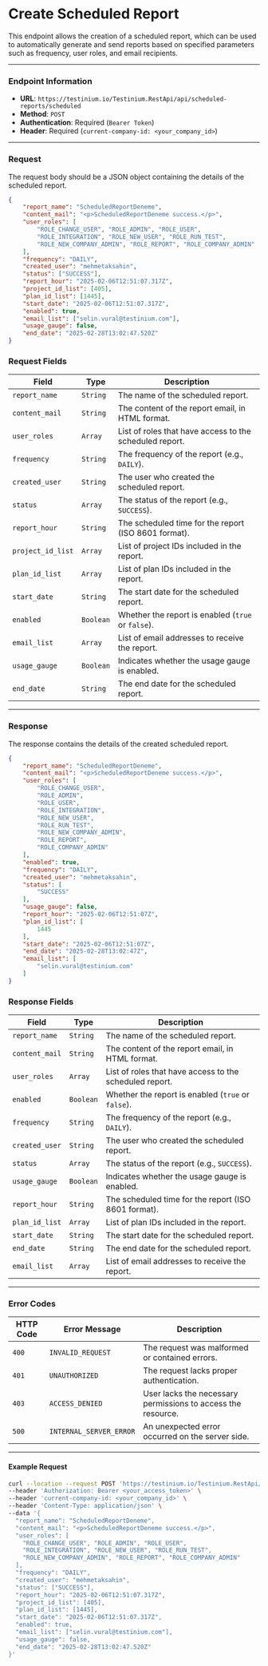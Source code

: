 # Create Scheduled Report

This endpoint allows the creation of a scheduled report, which can be used to automatically generate and send reports based on specified parameters such as frequency, user roles, and email recipients.

***

### Endpoint Information

* **URL**: `https://testinium.io/Testinium.RestApi/api/scheduled-reports/scheduled`
* **Method**: `POST`
* **Authentication**: Required (`Bearer Token`)
* **Header**: Required (`current-company-id: <your_company_id>`)

***

### Request

The request body should be a JSON object containing the details of the scheduled report.

```json
{
    "report_name": "ScheduledReportDeneme",
    "content_mail": "<p>ScheduledReportDeneme success.</p>",
    "user_roles": [
        "ROLE_CHANGE_USER", "ROLE_ADMIN", "ROLE_USER", 
        "ROLE_INTEGRATION", "ROLE_NEW_USER", "ROLE_RUN_TEST", 
        "ROLE_NEW_COMPANY_ADMIN", "ROLE_REPORT", "ROLE_COMPANY_ADMIN"
    ],
    "frequency": "DAILY",
    "created_user": "mehmetaksahin",
    "status": ["SUCCESS"],
    "report_hour": "2025-02-06T12:51:07.317Z",
    "project_id_list": [405],
    "plan_id_list": [1445],
    "start_date": "2025-02-06T12:51:07.317Z",
    "enabled": true,
    "email_list": ["selin.vural@testinium.com"],
    "usage_gauge": false,
    "end_date": "2025-02-28T13:02:47.520Z"
}
```

### **Request Fields**

| Field             | Type      | Description                                             |
| ----------------- | --------- | ------------------------------------------------------- |
| `report_name`     | `String`  | The name of the scheduled report.                       |
| `content_mail`    | `String`  | The content of the report email, in HTML format.        |
| `user_roles`      | `Array`   | List of roles that have access to the scheduled report. |
| `frequency`       | `String`  | The frequency of the report (e.g., `DAILY`).            |
| `created_user`    | `String`  | The user who created the scheduled report.              |
| `status`          | `Array`   | The status of the report (e.g., `SUCCESS`).             |
| `report_hour`     | `String`  | The scheduled time for the report (ISO 8601 format).    |
| `project_id_list` | `Array`   | List of project IDs included in the report.             |
| `plan_id_list`    | `Array`   | List of plan IDs included in the report.                |
| `start_date`      | `String`  | The start date for the scheduled report.                |
| `enabled`         | `Boolean` | Whether the report is enabled (`true` or `false`).      |
| `email_list`      | `Array`   | List of email addresses to receive the report.          |
| `usage_gauge`     | `Boolean` | Indicates whether the usage gauge is enabled.           |
| `end_date`        | `String`  | The end date for the scheduled report.                  |

***

### Response

The response contains the details of the created scheduled report.

```json
{
    "report_name": "ScheduledReportDeneme",
    "content_mail": "<p>ScheduledReportDeneme success.</p>",
    "user_roles": [
        "ROLE_CHANGE_USER",
        "ROLE_ADMIN",
        "ROLE_USER",
        "ROLE_INTEGRATION",
        "ROLE_NEW_USER",
        "ROLE_RUN_TEST",
        "ROLE_NEW_COMPANY_ADMIN",
        "ROLE_REPORT",
        "ROLE_COMPANY_ADMIN"
    ],
    "enabled": true,
    "frequency": "DAILY",
    "created_user": "mehmetaksahin",
    "status": [
        "SUCCESS"
    ],
    "usage_gauge": false,
    "report_hour": "2025-02-06T12:51:07Z",
    "plan_id_list": [
        1445
    ],
    "start_date": "2025-02-06T12:51:07Z",
    "end_date": "2025-02-28T13:02:47Z",
    "email_list": [
        "selin.vural@testinium.com"
    ]
}
```

### **Response Fields**

| Field          | Type      | Description                                             |
| -------------- | --------- | ------------------------------------------------------- |
| `report_name`  | `String`  | The name of the scheduled report.                       |
| `content_mail` | `String`  | The content of the report email, in HTML format.        |
| `user_roles`   | `Array`   | List of roles that have access to the scheduled report. |
| `enabled`      | `Boolean` | Whether the report is enabled (`true` or `false`).      |
| `frequency`    | `String`  | The frequency of the report (e.g., `DAILY`).            |
| `created_user` | `String`  | The user who created the scheduled report.              |
| `status`       | `Array`   | The status of the report (e.g., `SUCCESS`).             |
| `usage_gauge`  | `Boolean` | Indicates whether the usage gauge is enabled.           |
| `report_hour`  | `String`  | The scheduled time for the report (ISO 8601 format).    |
| `plan_id_list` | `Array`   | List of plan IDs included in the report.                |
| `start_date`   | `String`  | The start date for the scheduled report.                |
| `end_date`     | `String`  | The end date for the scheduled report.                  |
| `email_list`   | `Array`   | List of email addresses to receive the report.          |

***

### Error Codes

| HTTP Code | Error Message           | Description                                                  |
| --------- | ----------------------- | ------------------------------------------------------------ |
| `400`     | `INVALID_REQUEST`       | The request was malformed or contained errors.               |
| `401`     | `UNAUTHORIZED`          | The request lacks proper authentication.                     |
| `403`     | `ACCESS_DENIED`         | User lacks the necessary permissions to access the resource. |
| `500`     | `INTERNAL_SERVER_ERROR` | An unexpected error occurred on the server side.             |

***

#### Example Request

```bash
curl --location --request POST 'https://testinium.io/Testinium.RestApi/api/scheduled-reports/scheduled?companyId=5251' \
--header 'Authorization: Bearer <your_access_token>' \
--header 'current-company-id: <your_company_id>' \
--header 'Content-Type: application/json' \
--data '{
  "report_name": "ScheduledReportDeneme",
  "content_mail": "<p>ScheduledReportDeneme success.</p>",
  "user_roles": [
    "ROLE_CHANGE_USER", "ROLE_ADMIN", "ROLE_USER", 
    "ROLE_INTEGRATION", "ROLE_NEW_USER", "ROLE_RUN_TEST", 
    "ROLE_NEW_COMPANY_ADMIN", "ROLE_REPORT", "ROLE_COMPANY_ADMIN"
  ],
  "frequency": "DAILY",
  "created_user": "mehmetaksahin",
  "status": ["SUCCESS"],
  "report_hour": "2025-02-06T12:51:07.317Z",
  "project_id_list": [405],
  "plan_id_list": [1445],
  "start_date": "2025-02-06T12:51:07.317Z",
  "enabled": true,
  "email_list": ["selin.vural@testinium.com"],
  "usage_gauge": false,
  "end_date": "2025-02-28T13:02:47.520Z"
}'
```
